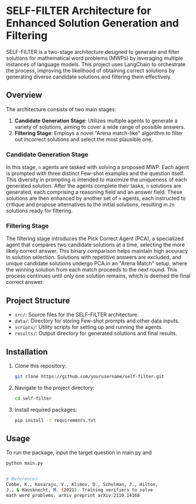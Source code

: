 # SELF-FILTER Architecture for Enhanced Solution Generation and Filtering

SELF-FILTER is a two-stage architecture designed to generate and filter solutions for mathematical word problems (MWPs) by leveraging multiple instances of language models. This project uses LangChain to orchestrate the process, improving the likelihood of obtaining correct solutions by generating diverse candidate solutions and filtering them effectively.

## Overview

The architecture consists of two main stages:
1. **Candidate Generation Stage**: Utilizes multiple agents to generate a variety of solutions, aiming to cover a wide range of possible answers.
2. **Filtering Stage**: Employs a novel "Arena match-like" algorithm to filter out incorrect solutions and select the most plausible one.

### Candidate Generation Stage

In this stage, `n` agents are tasked with solving a proposed MWP. Each agent is prompted with three distinct Few-shot examples and the question itself. This diversity in prompting is intended to maximize the uniqueness of each generated solution. After the agents complete their tasks, `n` solutions are generated, each comprising a reasoning field and an answer field. These solutions are then enhanced by another set of `n` agents, each instructed to critique and propose alternatives to the initial solutions, resulting in `2n` solutions ready for filtering.

### Filtering Stage

The filtering stage introduces the Pick Correct Agent (PCA), a specialized agent that compares two candidate solutions at a time, selecting the more likely correct answer. This binary comparison helps maintain high accuracy in solution selection. Solutions with repetitive answers are excluded, and unique candidate solutions undergo PCA in an "Arena Match" setup, where the winning solution from each match proceeds to the next round. This process continues until only one solution remains, which is deemed the final correct answer.

## Project Structure

- `src/`: Source files for the SELF-FILTER architecture.
- `data/`: Directory for storing Few-shot prompts and other data inputs.
- `scripts/`: Utility scripts for setting up and running the agents.
- `results/`: Output directory for generated solutions and final results.

## Installation

1. Clone this repository:
   ```bash
   git clone https://github.com/yourusername/self-filter.git
2. Navigate to the project directory:
   ```bash
   cd self-filter
3. Install required packages:
   ```bash
   pip install -r requirements.txt
## Usage

To run the package, input the target question in main.py and
```bash
python main.py


# References
Cobbe, K., Kosaraju, V., Klimov, O., Schulman, J., Hilton,
J., & Hausknecht, M. (2021). Training verifiers to solve
math word problems. arXiv preprint arXiv:2110.14168
